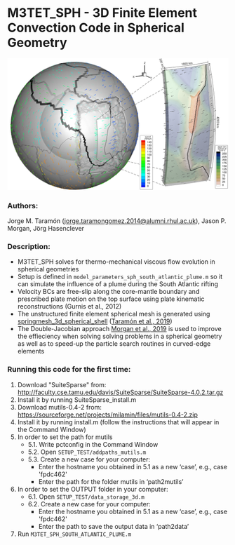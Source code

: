 # M3TET_SPH - 3D Finite Element Convection Code in Spherical Geometry
![Figure 1](Figures/Figure1.png)

### Authors:
Jorge M. Taramón (jorge.taramongomez.2014@alumni.rhul.ac.uk), Jason P. Morgan, Jörg Hasenclever

### Description:
- M3TET_SPH solves for thermo-mechanical viscous flow evolution in spherical geometries
- Setup is defined in `model_parameters_sph_south_atlantic_plume.m` so it can simulate the influence of a plume during the South Atlantic rifting
- Velocity BCs are free-slip along the core-mantle boundary and prescribed plate motion on the top surface using plate kinematic reconstructions (Gurnis et al., 2012)
- The unstructured finite element spherical mesh is generated using [springmesh_3d_spherical_shell](https://github.com/JorgeTaramon/Mesh_Generator/tree/master/springmesh_3d_spherical_shell) ([Taramón et al., 2019](https://doi.org/10.1016/j.cageo.2019.104324))
- The Double-Jacobian approach [Morgan et al., 2019](https://onlinelibrary.wiley.com/doi/abs/10.1002/fld.4799) is used to improve the effieciency when solving solving problems in a spherical geometry as well as to speed-up the particle search routines in curved-edge elements

### Running this code for the first time:
1. Download "SuiteSparse" from:
    http://faculty.cse.tamu.edu/davis/SuiteSparse/SuiteSparse-4.0.2.tar.gz
2. Install it by running SuiteSparse_install.m
3. Download mutils-0.4-2 from:
    https://sourceforge.net/projects/milamin/files/mutils-0.4-2.zip
4. Install it by running install.m (follow the instructions that will appear in the Command Window)
5. In order to set the path for mutils
    - 5.1. Write pctconfig in the Command Window
    - 5.2. Open `SETUP_TEST/addpaths_mutils.m`
    - 5.3. Create a new case for your computer:
        - Enter the hostname you obtained in 5.1 as a new ‘case’, e.g., case 'fpdc462'
        - Enter the path for the folder mutils in ‘path2mutils’
6. In order to set the OUTPUT folder in your computer:
    - 6.1. Open `SETUP_TEST/data_storage_3d.m`
    - 6.2. Create a new case for your computer:
        - Enter the hostname you obtained in 5.1 as a new ‘case’, e.g., case 'fpdc462'
        - Enter the path to save the output data in ‘path2data’
7. Run `M3TET_SPH_SOUTH_ATLANTIC_PLUME.m`
